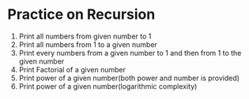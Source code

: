 # Practice on Recursion

1. Print all numbers from given number to 1
2. Print all numbers from 1 to a given number
3. Print every numbers from a given number to 1 and then from 1 to the given number
4. Print Factorial of a given number
5. Print power of a given number(both power and number is provided)
6. Print power of a given number(logarithmic complexity)